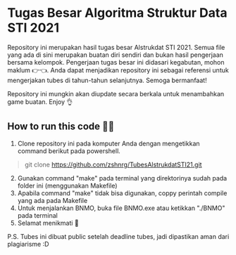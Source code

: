 # Tugas Besar Algoritma Struktur Data STI 2021
Repository ini merupakan hasil tugas besar Alstrukdat STI 2021. Semua file yang ada di sini merupakan buatan diri sendiri dan bukan hasil pengerjaan bersama kelompok. Pengerjaan tugas besar ini didasari kegabutan, mohon maklum 👉👈. Anda dapat menjadikan repository ini sebagai referensi untuk mengerjakan tubes di tahun-tahun selanjutnya. Semoga bermanfaat!

Repository ini mungkin akan diupdate secara berkala untuk menambahkan game buatan. Enjoy 👌

## How to run this code 🏃‍♂️
1. Clone repository ini pada komputer Anda dengan mengetikkan command berikut pada powershell.
> git clone https://github.com/zshnrg/TubesAlstrukdatSTI21.git
2. Gunakan command "make" pada terminal yang direktorinya sudah pada folder ini (menggunakan Makefile)
3. Apabila command "make" tidak bisa digunakan, coppy perintah compile yang ada pada Makefile
4. Untuk menjalankan BNMO, buka file BNMO.exe atau ketikkan "./BNMO" pada terminal
5. Selamat menikmati 🥂

P.S. Tubes ini dibuat public setelah deadline tubes, jadi dipastikan aman dari plagiarisme :D
